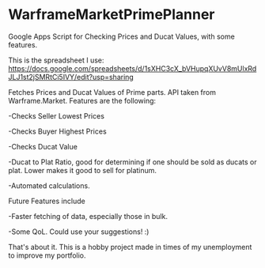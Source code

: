 # WarframeMarketPrimePlanner

Google Apps Script for Checking Prices and Ducat Values, with some features.

This is the spreadsheet I use: https://docs.google.com/spreadsheets/d/1sXHC3cX_bVHupqXUvV8mUlxRdJLJ1st2jSMRtCi5IVY/edit?usp=sharing

Fetches Prices and Ducat Values of Prime parts. API taken from Warframe.Market. Features are the following:

-Checks Seller Lowest Prices

-Checks Buyer Highest Prices

-Checks Ducat Value

-Ducat to Plat Ratio, good for determining if one should be sold as ducats or plat. Lower makes it good to sell for platinum.

-Automated calculations.

Future Features include

-Faster fetching of data, especially those in bulk.

-Some QoL. Could use your suggestions! :)

That's about it. This is a hobby project made in times of my unemployment to improve my portfolio.

